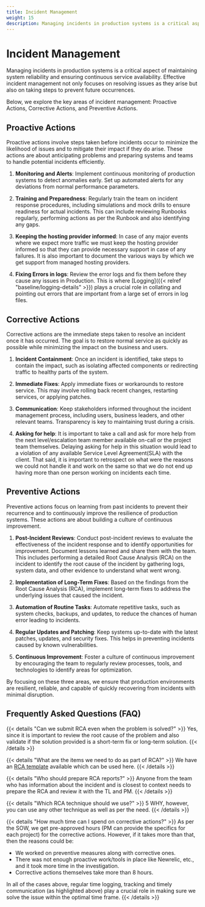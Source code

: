 ```yaml
---
title: Incident Management
weight: 15
description: Managing incidents in production systems is a critical aspect of maintaining system reliability and ensuring continuous service availability. Effective incident management not only focuses on resolving issues as they arise but also on taking steps to prevent future occurrences.
---
```


# Incident Management

Managing incidents in production systems is a critical aspect of maintaining system reliability and ensuring continuous service availability. Effective incident management not only focuses on resolving issues as they arise but also on taking steps to prevent future occurrences.

Below, we explore the key areas of incident management: Proactive Actions, Corrective Actions, and Preventive Actions.

## Proactive Actions

Proactive actions involve steps taken before incidents occur to minimize the likelihood of issues and to mitigate their impact if they do arise. These actions are about anticipating problems and preparing systems and teams to handle potential incidents efficiently.

1. **Monitoring and Alerts**: Implement continuous monitoring of production systems to detect anomalies early. Set up automated alerts for any deviations from normal performance parameters.

2. **Training and Preparedness**: Regularly train the team on incident response procedures, including simulations and mock drills to ensure readiness for actual incidents. This can include reviewing Runbooks regularly, performing actions as per the Runbook and also identifying any gaps.

3. **Keeping the hosting provider informed**: In case of any major events where we expect more traffic we must keep the hosting provider informed so that they can provide necessary support in case of any failures. It is also important to document the various ways by which we get support from managed hosting providers.

4. **Fixing Errors in logs**: Review the error logs and fix them before they cause any issues in Production. This is where [Logging]({{< relref "baseline/logging-details" >}}) plays a crucial role in collating and pointing out errors that are important from a large set of errors in log files.

## Corrective Actions

Corrective actions are the immediate steps taken to resolve an incident once it has occurred. The goal is to restore normal service as quickly as possible while minimizing the impact on the business and users.

1. **Incident Containment**: Once an incident is identified, take steps to contain the impact, such as isolating affected components or redirecting traffic to healthy parts of the system.

2. **Immediate Fixes**: Apply immediate fixes or workarounds to restore service. This may involve rolling back recent changes, restarting services, or applying patches.

3. **Communication**: Keep stakeholders informed throughout the incident management process, including users, business leaders, and other relevant teams. Transparency is key to maintaining trust during a crisis.

4. **Asking for help**: It is important to take a call and ask for more help from the next level/escalation team member available on-call or the project team themselves. Delaying asking for help in this situation would lead to a violation of any available Service Level Agreement(SLA) with the client. That said, it is important to retrospect on what were the reasons we could not handle it and work on the same so that we do not end up having more than one person working on incidents each time.

## Preventive Actions

Preventive actions focus on learning from past incidents to prevent their recurrence and to continuously improve the resilience of production systems. These actions are about building a culture of continuous improvement.

1. **Post-Incident Reviews**: Conduct post-incident reviews to evaluate the effectiveness of the incident response and to identify opportunities for improvement. Document lessons learned and share them with the team. This includes performing a detailed Root Cause Analysis (RCA) on the incident to identify the root cause of the incident by gathering logs, system data, and other evidence to understand what went wrong.

2. **Implementation of Long-Term Fixes**: Based on the findings from the Root Cause Analysis (RCA), implement long-term fixes to address the underlying issues that caused the incident.

3. **Automation of Routine Tasks**: Automate repetitive tasks, such as system checks, backups, and updates, to reduce the chances of human error leading to incidents.

4. **Regular Updates and Patching**: Keep systems up-to-date with the latest patches, updates, and security fixes. This helps in preventing incidents caused by known vulnerabilities.

5. **Continuous Improvement**: Foster a culture of continuous improvement by encouraging the team to regularly review processes, tools, and technologies to identify areas for optimization.

By focusing on these three areas, we ensure that production environments are resilient, reliable, and capable of quickly recovering from incidents with minimal disruption.

## Frequently Asked Questions (FAQ)

{{< details "Can we submit RCA even when the problem is solved?" >}}
Yes, since it is important to review the root cause of the problem and also validate if the solution provided is a short-term fix or long-term solution.
{{< /details >}}

{{< details "What are the items we need to do as part of RCA?" >}}
We have an [RCA template](https://axelerant.atlassian.net/wiki/templates?space=AH&template=4043309277) available which can be used here.
{{< /details >}}

{{< details "Who should prepare RCA reports?" >}}
Anyone from the team who has information about the incident and is closest to context needs to prepare the RCA and review it with the TL and PM.
{{< /details >}}

{{< details "Which RCA technique should we use?" >}}
5 WHY, however, you can use any other technique as well as per the need.
{{< /details >}}

{{< details "How much time can I spend on corrective actions?" >}}
As per the SOW, we get pre-approved hours (PM can provide the specifics for each project) for the corrective actions. However, if it takes more than that, then the reasons could be:

- We worked on preventive measures along with corrective ones.
- There was not enough proactive work/tools in place like Newrelic, etc., and it took more time in the investigation.
- Corrective actions themselves take more than 8 hours.

In all of the cases above, regular time logging, tracking and timely communication (as highlighted above) play a crucial role in making sure we solve the issue within the optimal time frame.
{{< /details >}}
